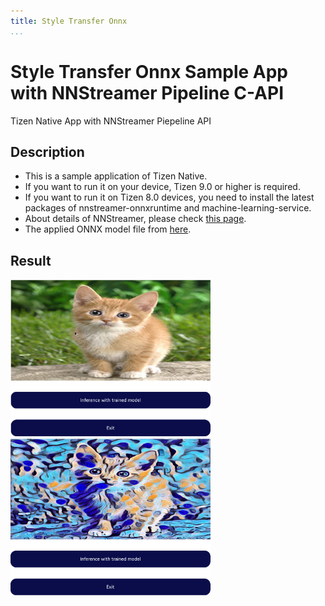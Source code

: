 ```yaml
---
title: Style Transfer Onnx
...
```


# Style Transfer Onnx Sample App with NNStreamer Pipeline C-API
Tizen Native App with NNStreamer Piepeline API

## Description
* This is a sample application of Tizen Native.
* If you want to run it on your device, Tizen 9.0 or higher is required.
* If you want to run it on Tizen 8.0 devices, you need to install  the latest packages of nnstreamer-onnxruntime and machine-learning-service.
* About details of NNStreamer, please check [this page](https://docs.tizen.org/application/native/guides/machine-learning/machine-learning-inference).
* The applied ONNX model file from [here](https://github.com/onnx/models/blob/main/validated/vision/style_transfer/fast_neural_style/README.md).

## Result
<img src="./before.png" width="320"> <img src="./after.png" width="320">

